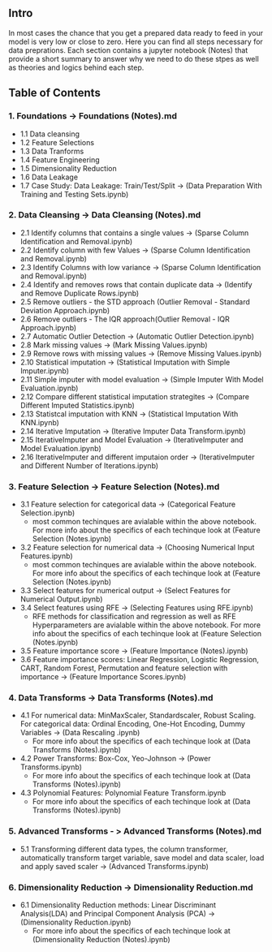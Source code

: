 ## Intro
In most cases the chance that you get a prepared data ready to feed in your model is very low or close to zero. Here you can find all steps necessary for data preprations. Each section contains a jupyter notebook (Notes) that provide a short summary to answer why we need to do these stpes as well as theories and logics behind each step. 

## Table of Contents
### 1. Foundations ->  Foundations (Notes).md
+ 1.1 Data cleansing
+ 1.2 Feature Selections
+ 1.3 Data Tranforms
+ 1.4 Feature Engineering
+ 1.5 Dimensionality Reduction
+ 1.6 Data Leakage
+ 1.7 Case Study: Data Leakage: Train/Test/Split -> (Data Preparation With Training and Testing Sets.ipynb)

### 2. Data Cleansing -> Data Cleansing (Notes).md
+ 2.1 Identify columns that contains a single values -> (Sparse Column Identification and Removal.ipynb)
+ 2.2 Identify column with few Values -> (Sparse Column Identification and Removal.ipynb)
+ 2.3 Identify Columns with low variance -> (Sparse Column Identification and Removal.ipynb) 
+ 2.4 Identify and removes rows that contain duplicate data -> (Identify and Remove Duplicate Rows.ipynb)
+ 2.5 Remove outliers - the STD approach (Outlier Removal - Standard Deviation Approach.ipynb)
+ 2.6 Remove outliers - The IQR approach(Outlier Removal - IQR Approach.ipynb)
+ 2.7 Automatic Outlier Detection -> (Automatic Outlier Detection.ipynb)
+ 2.8 Mark missing values -> (Mark Missing Values.ipynb)
+ 2.9 Remove rows with missing values -> (Remove Missing Values.ipynb)
+ 2.10 Statistical imputation -> (Statistical Imputation with Simple Imputer.ipynb)
+ 2.11 Simple imputer with model evaluation -> (Simple Imputer With Model Evaluation.ipynb)
+ 2.12 Compare different statistical imputation strategites -> (Compare Different Imputed Statistics.ipynb)
+ 2.13 Statistcal imputation with KNN -> (Statistical Imputation With KNN.ipynb)
+ 2.14 Iterative Imputation -> (Iterative Imputer Data Transform.ipynb)
+ 2.15 IterativeImputer and Model Evaluation -> (IterativeImputer and Model Evaluation.ipynb)
+ 2.16 IterativeImputer and different imputaion order -> (IterativeImputer and Different Number of Iterations.ipynb)

### 3. Feature Selection -> Feature Selection (Notes).md
+ 3.1 Feature selection for categorical data -> (Categorical Feature Selection.ipynb)
    - most common techinques are avialable within the above notebook. For more info about the specifics of each techinque look at (Feature Selection (Notes.ipynb)
+ 3.2 Feature selection for numerical data -> (Choosing Numerical Input Features.ipynb)
    - most common techinques are avialable within the above notebook. For more info about the specifics of each techinque look at (Feature Selection (Notes.ipynb) 
+ 3.3 Select features for numerical output -> (Select Features for Numerical Output.ipynb)
+ 3.4 Select features using RFE -> (Selecting Features using RFE.ipynb)
    - RFE methods for classification and regression as well as RFE Hyperparameters are avialable within the above notebook. For more info about the specifics of each techinque look at (Feature Selection (Notes.ipynb) 
+ 3.5 Feature importance score -> (Feature Importance (Notes).ipynb)
+ 3.6 Feature importance scores: Linear Regression, Logistic Regression, CART, Random Forest, Permutation and feature selection with importance -> (Feature Importance Scores.ipynb)

### 4. Data Transforms -> Data Transforms (Notes).md
+ 4.1 For numerical data: MinMaxScaler, Standardscaler, Robust Scaling. For categorical data: Ordinal Encoding, One-Hot Encoding, Dummy Variables -> (Data Rescaling .ipynb) 
    - For more info about the specifics of each techinque look at (Data Transforms (Notes).ipynb)
+ 4.2 Power Transforms: Box-Cox, Yeo-Johnson -> (Power Transforms.ipynb)
    - For more info about the specifics of each techinque look at (Data Transforms (Notes).ipynb)
+ 4.3 Polynomial Features: Polynomial Feature Transform.ipynb 
    - For more info about the specifics of each techinque look at (Data Transforms (Notes).ipynb)

### 5. Advanced Transforms - > Advanced Transforms (Notes).md
+ 5.1 Transforming different data types, the column transformer, automatically transform target variable, save model and data scaler, load and apply saved scaler -> (Advanced Transforms.ipynb)

### 6. Dimensionality Reduction -> Dimensionality Reduction.md
+ 6.1 Dimensionality Reduction methods: Linear Discriminant Analysis(LDA) and  Principal Component Analysis (PCA) -> (Dimensionality Reduction.ipynb)
    - For more info about the specifics of each techinque look at (Dimensionality Reduction (Notes).ipynb)